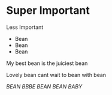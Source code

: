 Super Important 
===============

Less Important 
 * Bean 
 * Bean 
 * Bean 

My best bean is the juiciest bean

Lovely bean cant wait to bean with bean 

*BEAN BBBE* *BEAN BEAN BABY* 
